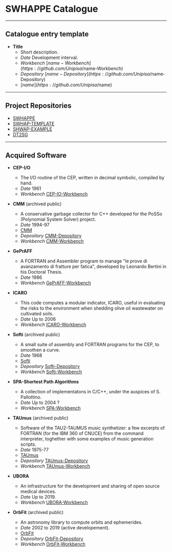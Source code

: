 # SWHAPPE Catalogue

-----------------------

## Catalogue entry template
  
* **Title**
  * Short description.
  * *Date* Development interval.
  * *Workbench* [$name-Workbench](https://github.com/Unipisa/$name-Workbench)
  * *Depository* [$name-Depository](https://github.com/Unipisa/$name-Depository)
  * [$name](https://github.com/Unipisa/$name)

-----------------------

## Project Repositories
  * [SWHAPPE](https://github.com/Unipisa/SWHAPPE)
  * [SWHAP-TEMPLATE](https://github.com/Unipisa/SWHAP-TEMPLATE)
  * [SHWAP-EXAMPLE](https://github.com/Unipisa/SHWAP-EXAMPLE)
  * [DT2SG](https://github.com/Unipisa/DT2SG)

-----------------------

## Acquired Software

* **CEP-I/O**
  * The I/O routine of the CEP, written in decimal symbolic, compiled by hand.
  * *Date* 1961
  * *Workbench* [CEP-IO-Workbench](https://github.com/Unipisa/CEP-IO-Workbench)
  
* **CMM** (archived public)
  * A conservative garbage collector for C++ developed for the PoSSo (Polynomial System Solver) project.
  * *Date* 1994-97
  * [CMM](https://github.com/Unipisa/CMM)
  * *Depository* [CMM-Depository](https://github.com/Unipisa/CMM-Depository)
  * *Workbench* [CMM-Workbench](https://github.com/Unipisa/CMM-Workbench)


* **GePrAFF** 
  * A FORTRAN and Assembler program to manage "le prove di avanzamento di fratture per fatica", developed by Leonardo Bertini in his Doctoral Thesis.
  * *Date* 1986
  * *Workbench* [GePrAFF-Workbench](https://github.com/Unipisa/GePrAFF-Workbench)
  
* **ICARO**
  * This code computes a modular indicator, ICARO, useful in evaluating the risks to the environment when shedding olive oil wastewater on cultivated soils.
  * *Date* Up to 2006
  * *Workbench* [ICARO-Workbench](https://github.com/Unipisa/ICARO-Workbench)

* **Softi** (archived public)
  * A small suite of assembly and FORTRAN programs for the CEP, to smoothen a curve.
  * *Date* 1968
  * [Softi](https://github.com/Unipisa/Softi)
  * *Depository* [Softi-Depository](https://github.com/Unipisa/Softi-Depository)
  * *Workbench* [Softi-Workbench](https://github.com/Unipisa/Softi-Workbench)

  
* **SPA-Shortest Path Algorithms** 
  * A collection of implementatons in C/C++, under the auspices of S. Pallottino.
  * *Date* Up to 2004 ?
  * *Workbench* [SPA-Workbench](https://github.com/Unipisa/SPA-Workbench)

* **TAUmus** (archived public)
  * Software of the TAU2-TAUMUS music synthetizer: a few excerpts of FORTRAN (for the IBM 360 of CNUCE) from the command interpreter, toghether with some examples of music generation scripts.
  * *Date* 1975-77
  * [TAUmus](https://github.com/Unipisa/TAUmus)
  * *Depository* [TAUmus-Depository](https://github.com/Unipisa/TAUmus-Depository)
  * *Workbench* [TAUmus-Workbench](https://github.com/Unipisa/TAUmus-Workbench)
  
* **UBORA**
  * An infrastructure for the development and sharing of open source medical devices.
  * *Date* Up to 2019.
  * *Workbench* [UBORA-Workbench](https://github.com/Unipisa/UBORA-Workbench)
  
* **OrbFit** (archived public)
  * An astronomy library to compute orbits and ephemerides.
  * *Date* 2002 to 2019 (active developement).
  * [OrbFit](https://github.com/Unipisa/OrbFit)
  * *Depository* [OrbFit-Depository](https://github.com/Unipisa/OrbFit-Depository)
  * *Workbench* [OrbFit-Workbench](https://github.com/Unipisa/OrbFit-Workbench)

